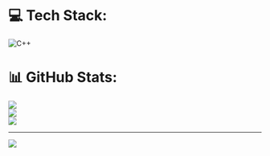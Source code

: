 
# 💻 Tech Stack:
![C++](https://img.shields.io/badge/c++-%2300599C.svg?style=for-the-badge&logo=c%2B%2B&logoColor=white)
# 📊 GitHub Stats:
![](https://github-readme-stats.vercel.app/api?username=Milan0002&theme=dark&hide_border=false&include_all_commits=false&count_private=false)<br/>
![](https://github-readme-streak-stats.herokuapp.com/?user=Milan0002&theme=dark&hide_border=false)<br/>
![](https://github-readme-stats.vercel.app/api/top-langs/?username=Milan0002&theme=dark&hide_border=false&include_all_commits=false&count_private=false&layout=compact)

---
[![](https://visitcount.itsvg.in/api?id=Milan0002&icon=0&color=0)](https://visitcount.itsvg.in)

<!-- Proudly created with GPRM ( https://gprm.itsvg.in ) -->
